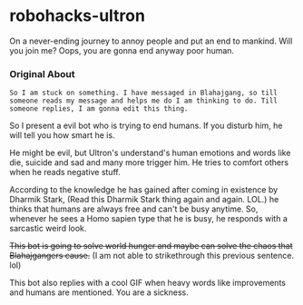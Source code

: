 # robohacks-ultron
On a never-ending journey to annoy people and put an end to mankind. Will you join me? Oops, you are gonna end anyway poor human.


### Original About
```So I am stuck on something. I have messaged in Blahajgang, so till someone reads my message and helps me do I am thinking to do. Till someone replies, I am gonna edit this thing.```

So I present a evil bot who is trying to end humans. If you disturb him, he will tell you how smart he is. 

He might be evil, but Ultron's understand's human emotions and words like die, suicide and sad and many more trigger him. He tries to comfort others when he reads negative stuff.

According to the knowledge he has gained after coming in existence by Dharmik Stark, (Read this Dharmik Stark thing again and again. LOL.) he thinks that humans are always free and can't be busy anytime. So, whenever he sees a Homo sapien type that he is busy, he responds with a sarcastic weird look.


~~This bot is going to solve world hunger and maybe can solve the chaos that Blahajgangers cause.~~ (I am not able to strikethrough this previous sentence. lol)


This bot also replies with a cool GIF when heavy words like improvements and humans are mentioned. You are a sickness. 
